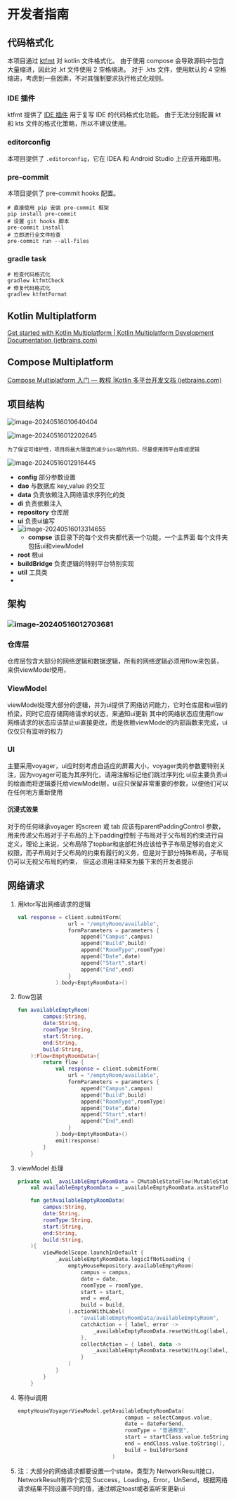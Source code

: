 # 开发者指南

## 代码格式化
本项目通过 [ktfmt](https://github.com/facebook/ktfmt) 对 kotlin 文件格式化。
由于使用 compose 会导致源码中包含大量缩进，因此对 .kt 文件使用 2 空格缩进。
对于 .kts 文件，使用默认的 4 空格缩进，考虑到一些因素，不对其强制要求执行格式化规则。
### IDE 插件
ktfmt 提供了 [IDE 插件](https://plugins.jetbrains.com/plugin/14912-ktfmt) 用于复写 IDE 的代码格式化功能。
由于无法分别配置 kt 和 kts 文件的格式化策略，所以不建议使用。
### editorconfig
本项目提供了 `.editorconfig`，它在 IDEA 和 Android Studio 上应该开箱即用。
### pre-commit
本项目提供了 pre-commit hooks 配置。
```shell
# 直接使用 pip 安装 pre-commit 框架
pip install pre-commit
# 设置 git hooks 脚本
pre-commit install
# 立即进行全文件检查
pre-commit run --all-files
```
### gradle task
```shell
# 检查代码格式化
gradlew ktfmtCheck
# 修复代码格式化
gradlew ktfmtFormat
```

## Kotlin Multiplatform

[Get started with Kotlin Multiplatform | Kotlin Multiplatform Development Documentation (jetbrains.com)](https://www.jetbrains.com/help/kotlin-multiplatform-dev/get-started.html)

## Compose Multiplatform

[Compose Multiplatform 入门 — 教程 |Kotlin 多平台开发文档 (jetbrains.com)](https://www.jetbrains.com/help/kotlin-multiplatform-dev/compose-multiplatform-getting-started.html)

## 项目结构

![image-20240516010640404](./README/image-20240516010640404.png)


![image-20240516012202645](./README/image-20240516012202645.png)

```
为了保证可维护性，项目将最大限度的减少ios端的代码，尽量使用跨平台库或逻辑
```

![image-20240516012916445](./README/image-20240516012916445.png)

- **config** 部分参数设置
- **dao** 与数据库 key_value 的交互
- **data** 负责依赖注入网络请求序列化的类
- **di** 负责依赖注入
- **repository** 仓库层
- **ui** 负责ui编写
- ![image-20240516013314655](./README/image-20240516013314655.png)
  - **compse** 该目录下的每个文件夹都代表一个功能，一个主界面 每个文件夹包括ui和viewModel
- **root** 根ui
- **buildBridge** 负责逻辑的特别平台特别实现
- **util** 工具类
- 

## 架构

### ![image-20240516012703681](./README/image-20240516012703681.png)

### 仓库层

仓库层包含大部分的网络逻辑和数据逻辑，所有的网络逻辑必须用flow来包装，来供viewModel使用，

### ViewModel

viewModel处理大部分的逻辑，并为ui提供了网络访问能力，它时仓库层和ui层的桥梁，同时它应存储网络请求的状态，来通知ui更新
其中的网络状态应使用flow 网络请求的状态应该禁止ui直接更改，而是依赖viewModel的内部函数来完成，ui仅仅只有监听的权力

### UI
主要采用voyager，ui应时刻考虑自适应的屏幕大小，voyager类的参数要特别关注，因为voyager可能为其序列化，请用注解标记他们跳过序列化
ui应主要负责ui的绘画而将逻辑委托给viewModel层，ui应只保留非常重要的参数，以便他们可以在任何地方重新使用

#### 沉浸式效果
对于的任何继承voyager 的screen 或 tab 应该有parentPaddingControl 参数，用来传递父布局对于子布局的上下padding控制
子布局对于父布局的约束进行自定义，理论上来说，父布局除了topbar和底部栏外应该给予子布局足够的自定义权限，而子布局对于父布局的约束有履行的义务，但是对于部分特殊布局，子布局仍可以无视父布局的约束，
但这必须用注释来为接下来的开发者提示

## 网络请求

1. 用ktor写出网络请求的逻辑

   ```kotlin
   val response = client.submitForm(
                   url = "/emptyRoom/available",
                   formParameters = parameters {
                       append("Campus",campus)
                       append("Build",build)
                       append("RoomType",roomType)
                       append("Date",date)
                       append("Start",start)
                       append("End",end)
                   }
               ).body<EmptyRoomData>()
   ```

2. flow包装

   ```kotlin
   fun availableEmptyRoom(
           campus:String,
           date:String,
           roomType:String,
           start:String,
           end:String,
           build:String,
       ):Flow<EmptyRoomData>{
           return flow {
               val response = client.submitForm(
                   url = "/emptyRoom/available",
                   formParameters = parameters {
                       append("Campus",campus)
                       append("Build",build)
                       append("RoomType",roomType)
                       append("Date",date)
                       append("Start",start)
                       append("End",end)
                   }
               ).body<EmptyRoomData>()
               emit(response)
           }
       }
   ```

3. viewModel 处理

   ```kotlin
   private val _availableEmptyRoomData = CMutableStateFlow(MutableStateFlow<NetworkResult<Map<String, List<EmptyRoom>?>?>>(NetworkResult.UnSend()))
       val availableEmptyRoomData = _availableEmptyRoomData.asStateFlow()
   
       fun getAvailableEmptyRoomData(
           campus:String,
           date:String,
           roomType:String,
           start:String,
           end:String,
           build:String,
       ){
           viewModelScope.launchInDefault {
               _availableEmptyRoomData.logicIfNotLoading {
                   emptyHouseRepository.availableEmptyRoom(
                       campus = campus,
                       date = date,
                       roomType = roomType,
                       start = start,
                       end = end,
                       build = build,
                   ).actionWithLabel(
                       "availableEmptyRoomData/availableEmptyRoom",
                       catchAction = { label, error ->
                           _availableEmptyRoomData.resetWithLog(label, networkErrorWithLog(error,"获取空教室失败"))
                       },
                       collectAction = { label, data ->
                           _availableEmptyRoomData.resetWithLog(label,data.toNetworkResult())
                       }
                   )
               }
           }
       }
   ```

4. 等待ui调用

   ```kotlin
   emptyHouseVoyagerViewModel.getAvailableEmptyRoomData(
                                     campus = selectCampus.value,
                                     date = dateForSend,
                                     roomType = "普通教室",
                                     start = startClass.value.toString(),
                                     end = endClass.value.toString(),
                                     build = buildForSend
                                 )
   ```

5. 注：大部分的网络请求都要设置一个state，类型为 NetworkResult接口，NetworkResult有四个实现 Success，Loading，Error，UnSend，根据网络请求结果不同设置不同的值，通过绑定toast或者监听来更新ui

